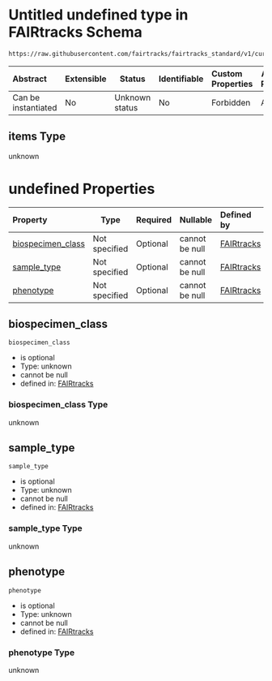 # Untitled undefined type in FAIRtracks Schema

```txt
https://raw.githubusercontent.com/fairtracks/fairtracks_standard/v1/current/json/schema/fairtracks.schema.json#/allOf/0/then/properties/samples/items
```




| Abstract            | Extensible | Status         | Identifiable | Custom Properties | Additional Properties | Access Restrictions | Defined In                                                                               |
| :------------------ | ---------- | -------------- | ------------ | :---------------- | --------------------- | ------------------- | ---------------------------------------------------------------------------------------- |
| Can be instantiated | No         | Unknown status | No           | Forbidden         | Allowed               | none                | [fairtracks.schema.json\*](../json/schema/fairtracks.schema.json "open original schema") |

## items Type

unknown

# undefined Properties

| Property                                | Type          | Required | Nullable       | Defined by                                                                                                                                                                                                                                                                               |
| :-------------------------------------- | ------------- | -------- | -------------- | :--------------------------------------------------------------------------------------------------------------------------------------------------------------------------------------------------------------------------------------------------------------------------------------- |
| [biospecimen_class](#biospecimen_class) | Not specified | Optional | cannot be null | [FAIRtracks](fairtracks-allof-0-then-properties-samples-items-properties-biospecimen_class.md "https://raw.githubusercontent.com/fairtracks/fairtracks_standard/v1/current/json/schema/fairtracks.schema.json#/allOf/0/then/properties/samples/items/properties/biospecimen_class") |
| [sample_type](#sample_type)             | Not specified | Optional | cannot be null | [FAIRtracks](fairtracks-allof-0-then-properties-samples-items-properties-sample_type.md "https://raw.githubusercontent.com/fairtracks/fairtracks_standard/v1/current/json/schema/fairtracks.schema.json#/allOf/0/then/properties/samples/items/properties/sample_type")             |
| [phenotype](#phenotype)                 | Not specified | Optional | cannot be null | [FAIRtracks](fairtracks-allof-0-then-properties-samples-items-properties-phenotype.md "https://raw.githubusercontent.com/fairtracks/fairtracks_standard/v1/current/json/schema/fairtracks.schema.json#/allOf/0/then/properties/samples/items/properties/phenotype")                 |

## biospecimen_class




`biospecimen_class`

-   is optional
-   Type: unknown
-   cannot be null
-   defined in: [FAIRtracks](fairtracks-allof-0-then-properties-samples-items-properties-biospecimen_class.md "https://raw.githubusercontent.com/fairtracks/fairtracks_standard/v1/current/json/schema/fairtracks.schema.json#/allOf/0/then/properties/samples/items/properties/biospecimen_class")

### biospecimen_class Type

unknown

## sample_type




`sample_type`

-   is optional
-   Type: unknown
-   cannot be null
-   defined in: [FAIRtracks](fairtracks-allof-0-then-properties-samples-items-properties-sample_type.md "https://raw.githubusercontent.com/fairtracks/fairtracks_standard/v1/current/json/schema/fairtracks.schema.json#/allOf/0/then/properties/samples/items/properties/sample_type")

### sample_type Type

unknown

## phenotype




`phenotype`

-   is optional
-   Type: unknown
-   cannot be null
-   defined in: [FAIRtracks](fairtracks-allof-0-then-properties-samples-items-properties-phenotype.md "https://raw.githubusercontent.com/fairtracks/fairtracks_standard/v1/current/json/schema/fairtracks.schema.json#/allOf/0/then/properties/samples/items/properties/phenotype")

### phenotype Type

unknown
